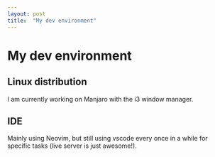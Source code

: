 ```yaml
---
layout: post
title:  "My dev environment"
---
```


# My dev environment

## Linux distribution

I am currently working on Manjaro with the i3 window manager.

## IDE

Mainly using Neovim, but still using vscode every once in a while for specific
tasks (live server is just awesome!).

